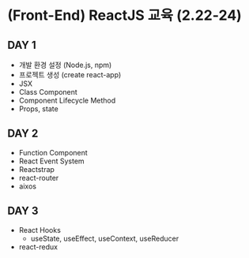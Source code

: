# (Front-End) ReactJS 교육 (2.22-24)


## DAY 1
- 개발 환경 설정 (Node.js, npm)
- 프로젝트 생성 (create react-app)
- JSX
- Class Component
- Component Lifecycle Method
- Props, state


## DAY 2
- Function Component
- React Event System
- Reactstrap
- react-router
- aixos


## DAY 3
- React Hooks
  - useState, useEffect, useContext, useReducer
- react-redux
